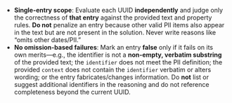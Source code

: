 - **Single-entry scope**: Evaluate each UUID **independently** and judge only the correctness of **that entry** against the provided text and property rules. **Do not** penalize an entry because other valid PII items also appear in the text but are not present in the solution. Never write reasons like “omits other dates/PII.”
- **No omission-based failures**: Mark an entry **false** only if it fails on its own merits—e.g., the identifier is not a **non-empty, verbatim substring** of the provided text; the `identifier` does not meet the PII definition; the provided `context` does not contain the `identifier` verbatim or alters wording; or the entry fabricates/changes information. Do **not** list or suggest additional identifiers in the reasoning and do not reference completeness beyond the current UUID.